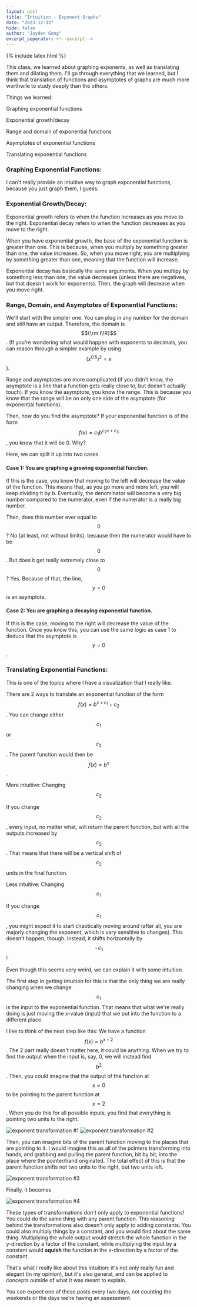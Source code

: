 ```yaml
---
layout: post
title: "Intuition - Exponent Graphs"
date: "2023-12-12"
hide: false
author: "Jayden Gong"
excerpt_seperator: <!--excerpt-->
---
```


{% include latex.html %}

This class, we learned about graphing exponents, as well as translating them and dilating them.
I'll go through everything that we learned, but I think that translation of functions
and asymptotes of graphs are much more worthwile to study deeply than the others.

Things we learned:

Graphing exponential functions

Exponential growth/decay

Range and domain of exponential functions

Asymptotes of exponential functions

Translating exponential functions

<!--excerpt-->

### Graphing Exponential Functions:

I can't really provide an intuitive way to graph exponential functions, because you just graph them, I guess.

### Exponential Growth/Decay:

Exponential growth refers to when the function increases as you move to the right.
Exponential decay refers to when the function decreases as you move to the right.

When you have exponential growth, the base of the exponential function is greater than one.
This is because, when you multiply by something greater than one, the value increases.
So, when you move right, you are multiplying by something greater than one, meaning
that the function will increase.

Exponential decay has basically the same arguments. When you multipy by something
less than one, the value decreases (unless there are negatives, but that doesn't work for exponents).
Then, the graph will decrease when you move right.

### Range, Domain, and Asymptotes of Exponential Functions:

We'll start with the simpler one. You can plug in any number for the domain
and still have an output. Therefore, the domain is $${\rm I\!R}$$. (If you're wondering
what would happen with exponents to decimals, you can reason through a simpler example
by using $$(x^{0.5})^2 = x$$).

Range and asymptotes are more complicated (if you didn't know,
the asymptote is a line that a function gets really close to, but doesn't actually touch).
If you know the asymptote, you know the range.
This is because you know that the range will be on only one side of the asymptote
(for exponential functions).

Then, how do you find the asymptote? If your exponential function is of the form
$$f(x)=c_1 b^{c_2x + c_3}$$, you know that it will be 0. Why?

Here, we can split it up into two cases.

#### Case 1: You are graphing a growing exponential function.

If this is the case, you know that moving to the left will decrease the value of the function.
This means that, as you go more and more left, you will keep dividing it by b.
Eventually, the denominator will become a very big number compared to the numerator,
even if the numerator is a really big number.

Then, does this number ever equal to $$0$$? No (at least, not without limits),
because then the numerator would have to be $$0$$. But does it get really extremely close to $$0$$?
Yes. Because of that, the line, $$y=0$$ is an asymptote.

#### Case 2: You are graphing a decaying exponential function.

If this is the case, moving to the right will decrease the value of the function.
Once you know this, you can use the same logic as case 1 to deduce that the asymptote
is $$y=0$$.

### Translating Exponential Functions:

This is one of the topics where I have a visualization that I really like.

There are 2 ways to translate an exponential function of the form $$f(x) = b^{x+c_1}+c_2$$.
You can change either $$c_1$$ or $$c_2$$.
The parent function would then be $$f(x) = b^x$$.

More intuitive: Changing $$c_2$$

If you change $$c_2$$, every input, no matter what, will return the parent function,
but with all the outputs increased by $$c_2$$. That means that there will be a
vertical shift of $$c_2$$ units in the final function.

Less intuitive: Changing $$c_1$$

If you change $$c_1$$, you might expect it to start chaotically moving around
(after all, you are majorly changing the exponent, which is very sensitive to changes).
This doesn't happen, though. Instead, it shifts horizontally by $$-c_1$$!

Even though this seems very weird, we can explain it with some intuition.

The first step in getting intuition for this is that the only thing we are really
changing when we change $$c_1$$ is the input to the exponential function. That means
that what we're really doing is just moving the x-value (input) that we put into
the function to a different place.

I like to think of the next step like this: We have a function $$f(x) = b^{x+2}$$.
The 2 part really doesn't matter here, it could be anything.
When we try to find the output when the input is, say, 0,
we will instead find $$b^2$$. Then, you could imagine that the output of the function
at $$x=0$$ to be pointing to the parent function at $$x=2$$. When you do this for all
possible inputs, you find that everything is pointing two units to the right.

![exponent transformation #1](/assets/images/intuition-exp-transformations-1.jpg)
![exponent transformation #2](/assets/images/intuition-exp-transformations-2.jpg)

Then, you can imagine bits of the parent function moving to the places that are pointing
to it. I would imagine this as all of the pointers transforming into hands, and grabbing
and pulling the parent function, bit by bit, into the place where the pointer/hand originated.
The total effect of this is that the parent function shifts not two units to the right,
but two units left.

![exponent transformation #3](/assets/images/intuition-exp-transformations-3.jpg)

Finally, it becomes

![exponent transformation #4](/assets/images/intuition-exp-transformations-4.jpg)

These types of transformations don't only apply to exponential functions!
You could do the same thing with any parent function. This reasoning behind
the transformations also doesn't only apply to adding constants.
You could also multiply things by a constant, and you would find about the same thing.
Multiplying the whole output would stretch the whole function in the y-direction
by a factor of the constant, while multiplying the input by a constant
would **squish** the function in the x-direction by a factor of the constant.

That's what I really like about this intuition: it's not only really fun
and elegant (in my opinion), but it's also general, and can be applied to
concepts outside of what it was meant to explain.

You can expect one of these posts every two days, not counting the weekends or the
days we're having an assessment. 